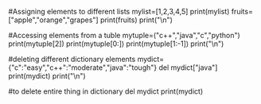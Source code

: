 #Assigning elements to different lists
mylist=[1,2,3,4,5]
print(mylist)
fruits=["apple","orange","grapes"]
print(fruits)
print("\n")

#Accessing elements from a tuble
mytuple=("c++","java","c","python")
print(mytuple[2])
print(mytuple[0:])
print(mytuple[1:-1])
print("\n")

#deleting different dictionary elements
mydict={"c":"easy","c++":"moderate","java":"tough"}
del mydict["java"]
print(mydict)
print("\n")

#to delete entire thing in dictionary
del mydict
print(mydict)
